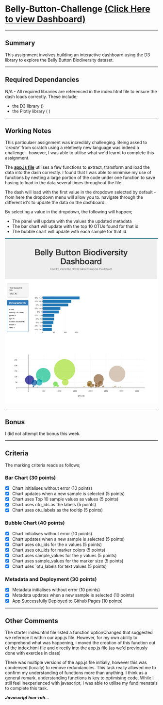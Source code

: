 # Belly-Button-Challenge [(Click Here to view Dashboard)](https://jbrodrick11.github.io/belly-button-challenge/)

---

## Summary

This assignment involves building an interactive dashboard using the D3 library to explore the Belly Button Biodiversity dataset. 

---

## Required Dependancies

N/A - All required libraries are referenced in the index.html file to ensure the dash loads correctly. These include;

  - the D3 library  (<script src="https://d3js.org/d3.v5.min.js"></script>)
  - the Plotly library ( <script src="https://cdn.plot.ly/plotly-latest.min.js"></script>)

---

## Working Notes

This particulaer assignment was incredibly challenging. Being asked to *'create'* from scratch using a reletively new language was indeed a challenge - however, I was able to utilise what we'd learnt to complete this assignment.

The **[app.js file](https://github.com/jbrodrick11/belly-button-challenge/blob/main/static/js/app.js)** utilises a few functions to extract, transform and load the data into the dash correctly. I found that I was able to minimise my use of functions by nesting a large portion of the code under one function to save having to load in the data several times throughout the file.

The dash will load with the first value in the dropdown selected by default - from here the dropdown menu will allow you to. navigate through the different id's to update the data on the dashboard. 

By selecting a value in the dropdown, the following will happen;

  - The panel will update with the values the updated metadata
  - The bar chart will update with the top 10 OTUs found for that id
  - The bubble chart will update with each sample for that id. 

![Belly Button Biodiversity Dashboard](Additions/dashboard.png)

---

## Bonus

I did not attempt the bonus this week.

---

## Criteria

The marking criteria reads as follows;
### Bar Chart (30 points)
- [x] Chart initialises without error (10 points)
- [x] Chart updates when a new sample is selected (5 points)
- [x] Chart uses Top 10 sample values as values (5 points)
- [x] Chart uses otu_ids as the labels (5 points)
- [x] Chart uses otu_labels as the tooltip (5 points)

### Bubble Chart (40 points)
- [x] Chart initialises without error (10 points)
- [x] Chart updates when a new sample is selected (5 points)
- [x] Chart uses otu_ids for the x values (5 points)
- [x] Chart uses otu_ids for marker colors (5 points)
- [x] Chart uses sample_values for the y values (5 points)
- [x] Chart uses sample_values for the marker size (5 points)
- [x] Chart uses `otu_labels for text values (5 points)

### Metadata and Deployment (30 points)
- [x] Metadata initialises without error (10 points)
- [x] Metadata updates when a new sample is selected (10 points)
- [x] App Successfully Deployed to Github Pages (10 points)

---

## Other Comments

The starter index.html file listed a function optionChanged that suggested we refernce it within our app.js file. However, for my own ability to comprehend what was happening, i moved the creation of this function out of the index.html file and directly into the app.js file (as we'd previously done with exercies in class)

There was multiple versions of the app.js file initially, however this was condensed (locally) to remove redundancies. This task really allowed me to confirm my understanding of functions more than anything. I think as a general remark, understanding functions is key to optimising code. While I still feel inexperienced with javascript, I was able to utilise my fundimenatals to complete this task. 

***Javascript hoo-rah...***


